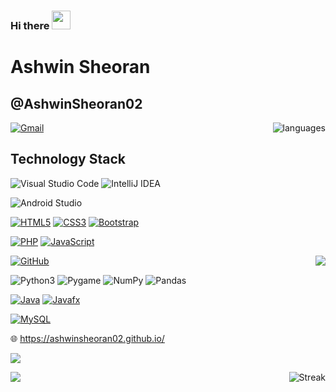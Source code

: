 ### Hi there <img src="https://raw.githubusercontent.com/MartinHeinz/MartinHeinz/master/wave.gif" height="30px" width="30px">

<!--
**AshwinSheoran02/AshwinSheoran02** is a ✨ _special_ ✨ repository because its `README.md` (this file) appears on your GitHub profile.

Here are some ideas to get you started:

- 🔭 I’m currently working on ...
- 🌱 I’m currently learning ...
- 👯 I’m looking to collaborate on ...
- 🤔 I’m looking for help with ...
- 💬 Ask me about ...
- 📫 How to reach me: ...
- 😄 Pronouns: ...
- ⚡ Fun fact: ...
-->
# Ashwin Sheoran

## @AshwinSheoran02

<img align='right' src="https://github-readme-stats.vercel.app/api/top-langs/?username=AshwinSheoran02&layout=compact&langs_count=11&theme=flag-india" alt="languages">


[![Gmail](https://img.shields.io/badge/-Gmail-red?style=up-square&logo=gmail&logoColor=white&link=mailto:shwin20288@iiitd.ac.in)](mailto:ashwin20288@iiitd.ac.in)

## Technology Stack


![Visual Studio Code](https://img.shields.io/badge/Visual%20Studio%20Code-0078d7.svg?style=for-the-badge&logo=visual-studio-code&logoColor=white)
![IntelliJ IDEA](https://img.shields.io/badge/IntelliJIDEA-000000.svg?style=for-the-badge&logo=intellij-idea&logoColor=white)

![Android Studio](https://img.shields.io/badge/Android_Studio-3DDC84?style=for-the-badge&logo=android-studio&logoColor=white)



[![HTML5](https://img.shields.io/badge/HTML5-E34F26?style=for-the-badge&logo=html5&logoColor=white)](https://github.com/AshwinSheoran02/)
[![CSS3](https://img.shields.io/badge/CSS3-1572B6?style=for-the-badge&logo=css3&logoColor=white)](https://github.com/AshwinSheoran02/)
[![Bootstrap](https://img.shields.io/badge/Bootstrap-563D7C?style=for-the-badge&logo=bootstrap&logoColor=white)](https://github.com/AshwinSheoran02/)


[![PHP](https://img.shields.io/badge/PHP-777BB4?style=for-the-badge&logo=php&logoColor=white)](https://github.com/AshwinSheoran/)
[![JavaScript](https://img.shields.io/badge/JavaScript-F7DF1E?style=for-the-badge&logo=javascript&logoColor=black)](https://github.com/AshwinSheoran/)

<img align='right' src="https://github-readme-stats.vercel.app/api?username=AshwinSheoran02&show_icons=true&count_private=true&include_all_commits=true&theme=flag-india">

[![GitHub](https://img.shields.io/badge/-GitHub-grey?style=flat-square&logo=github&link=https://github.com/AshwinSheoran02/)](https://github.com/AshwinSheoran02/)


![Python3](https://img.shields.io/badge/Python-FFD43B?style=for-the-badge&logo=python&logoColor=blue)
![Pygame](https://img.shields.io/badge/PyGame-FF0000?style=for-the-badge&logo=python&logoColor=yellow)
![NumPy](https://img.shields.io/badge/Numpy-777BB4?style=for-the-badge&logo=numpy&logoColor=white)
![Pandas](https://img.shields.io/badge/Pandas-2C2D72?style=for-the-badge&logo=pandas&logoColor=white)

[![Java](https://img.shields.io/badge/Java-ED8B00?style=for-the-badge&logo=java&logoColor=blue )](https://github.com/AshwinSheoran02/)
[![Javafx](https://img.shields.io/badge/JavaFx-ADD8E6?style=for-the-badge&logo=java&logoColor=white)](https://github.com/AshwinSheoran02/)

[![MySQL](https://img.shields.io/badge/-MySQL-violet?style=flat-square&logo=mysql&link=https://github.com/AshwinSheoran02/)](https://github.com/AshwinSheoran02/)

:globe_with_meridians: https://ashwinsheoran02.github.io/

![](https://komarev.com/ghpvc/?username=AshwinSheoran02&style=flat-square)



<img align='right' src="http://github-readme-streak-stats.herokuapp.com/?user=AshwinSheoran02&theme=flag-india&hide_border=true&date_format=M%20j%5B%2C%20Y%5D" alt="Streak">

<!--![Top Langs](https://github-readme-stats.vercel.app/api/top-langs/?username=AshwinSheoran02&theme=tokyonight) -->

<img   src="https://activity-graph.herokuapp.com/graph?username=AshwinSheoran02&bg_color=0D1117&color=5BCDEC&line=5BCDEC&point=FFFFFF&hide_border=true" >




